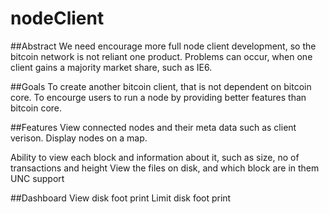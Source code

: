 # nodeClient

##Abstract
We need encourage more full node client development, so the bitcoin network is not reliant one product.  Problems can occur, when one client gains a majority market share, such as IE6.

##Goals
To create another bitcoin client, that is not dependent on bitcoin core.
To encourge users to run a node by providing better features than bitcoin core.

##Features
View connected nodes and their meta data such as client verison.  Display nodes on a map.

Ability to view each block and information about it, such as size, no of transactions and height
View the files on disk, and which block are in them
UNC support

##Dashboard
View disk foot print
Limit disk foot print
